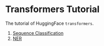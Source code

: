 # Transformers Tutorial

The tutorial of HuggingFace `transformers`.

1. [Sequence Classification](tutorials/sequence_classification_with_custom_dataset.py)
2. [NER](tutorials/ner_with_custom_dataset.py)

